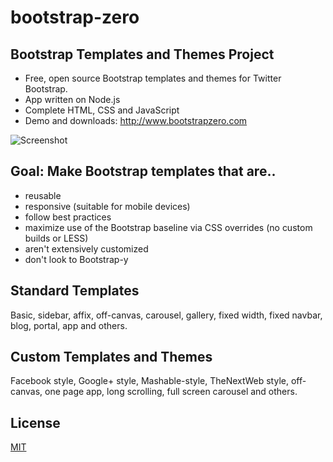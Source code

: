 bootstrap-zero
==============

Bootstrap Templates and Themes Project
----

- Free, open source Bootstrap templates and themes for Twitter Bootstrap.
- App written on Node.js
- Complete HTML, CSS and JavaScript
- Demo and downloads: http://www.bootstrapzero.com


![Screenshot](https://pbs.twimg.com/media/Bc6QcqoCcAAPFCQ.png:large)

Goal: Make Bootstrap templates that are..
---

- reusable
- responsive (suitable for mobile devices)
- follow best practices
- maximize use of the Bootstrap baseline via CSS overrides (no custom builds or LESS)
- aren't extensively customized
- don't look to Bootstrap-y

Standard Templates
----
    
Basic, sidebar, affix, off-canvas, carousel, gallery, fixed width, fixed navbar, blog, portal, app and others.


Custom Templates and Themes
----
    
Facebook style, Google+ style, Mashable-style, TheNextWeb style, off-canvas, one page app, long scrolling, full screen carousel and others.

License
---
[MIT](https://github.com/iatek/bootstrap-zero/blob/master/LICENSE)


